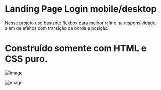 <h1>Landing Page Login mobile/desktop</h1>

Nesse projeto uso bastante flexbox para melhor refino na responsividade, além de efeitos com transição de borda e posição. 

<h1>Construído somente com HTML e CSS puro.</h1>

![image](https://github.com/user-attachments/assets/f686c462-77c3-4840-8300-98636c5a2ac3)

![image](https://github.com/user-attachments/assets/4b0e5a71-a422-4832-9bb2-5df7243f10a3)

